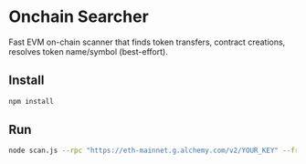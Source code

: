 # Onchain Searcher

Fast EVM on-chain scanner that finds token transfers, contract creations, resolves token name/symbol (best-effort).

## Install
```bash
npm install
```

## Run
```bash
node scan.js --rpc "https://eth-mainnet.g.alchemy.com/v2/YOUR_KEY" --from 17800000 --to 17801000
```
